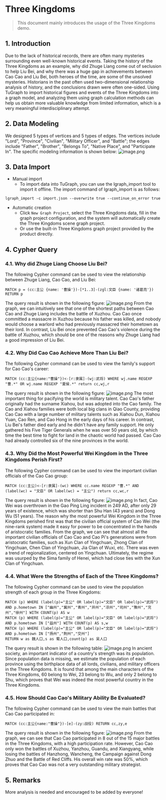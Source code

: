 # Three Kingdoms

> This document mainly introduces the usage of the Three Kingdoms demo.

## 1. Introduction
Due to the lack of historical records, there are often many mysteries surrounding even well-known historical events. Taking the history of the Three Kingdoms as an example, why did Zhuge Liang come out of seclusion to help Liu Bei, and why there was a huge gap in achievements between Cao Cao and Liu Bei, both heroes of the time, are some of the unsolved mysteries. Historians in the past often used two-dimensional relationship analysis of history, and the conclusions drawn were often one-sided. Using TuGraph to import historical figures and events of the Three Kingdoms into a graph model, and analyzing them using graph calculation methods can help us obtain more valuable knowledge from limited information, which is a very meaningful interdisciplinary attempt.
## 2. Data Modeling
We designed 5 types of vertices and 5 types of edges. The vertices include "Lord", "Province", "Civilian", "Military Officer", and "Battle"; the edges include "Father", "Brother", "Belongs To", "Native Place", and "Participate In". The specific modeling information is shown below:
![image.png](../../../../images/three-kingdoms-schema.png)
## 3. Data Import
- Manual import
    - To import data into TuGraph, you can use the lgraph_import tool to import it offline. The import command of lgraph_import is as follows:
```shell
lgraph_import -c import.json --overwrite true --continue_on_error true
```
- Automatic creation
    - Click `New Graph Project`, select the Three Kingdoms data, fill in the graph project configuration, and the system will automatically create the Three Kingdoms scene graph project.
    - Or use the built-in Three Kingdoms graph project provided by the product directly.
## 4. Cypher Query
### 4.1. Why did Zhuge Liang Choose Liu Bei?
The following Cypher command can be used to view the relationship between Zhuge Liang, Cao Cao, and Liu Bei:
```cypher
MATCH p = (cc:主公 {name: '曹操'})-[*1..3]-(zgl:文臣 {name: '诸葛亮'}) RETURN p
```
The query result is shown in the following figure:
![image.png](../../../../images/three-kingdoms-cypher1.png)
From the graph, we can intuitively see that one of the shortest paths between Cao Cao and Zhuge Liang includes the battle of Xuzhou. Cao Cao once committed a massacre in Xuzhou because his father was killed, and nobody would choose a warlord who had previously massacred their hometown as their lord. In contrast, Liu Bei once prevented Cao Cao's violence during the battle of Xuzhou, which should be one of the reasons why Zhuge Liang had a good impression of Liu Bei.

### 4.2. Why Did Cao Cao Achieve More Than Liu Bei?
The following Cypher command can be used to view the family's support for Cao Cao's career:
```cypher
MATCH (cc:主公{name:"曹操"})<-[r:隶属]-(wj:武将) WHERE wj.name REGEXP "曹.*" OR wj.name REGEXP "夏侯.*" return cc,wj,r
```
The query result is shown in the following figure:
![image.png](../../../../images/three-kingdoms-cypher2.png)
The most important thing for pacifying the world is military talent. Cao Cao's father originally had the surname Xiahou, but was adopted into the Cao family. The Cao and Xiahou families were both local big clans in Qiao County, providing Cao Cao with a large number of military talents such as Xiahou Dun, Xiahou Yuan, Cao Ren, and Cao Hong in the early days of his career. In contrast, Liu Bei's father died early and he didn't have any family support. He only gathered his Five Tiger Generals when he was over 50 years old, by which time the best time to fight for land in the chaotic world had passed. Cao Cao had already controlled six of the nine provinces in the world.

### 4.3. Why Did the Most Powerful Wei Kingdom in the Three Kingdoms Perish First?
The following Cypher command can be used to view the important civilian officials of the Cao Cao group:
```cypher
MATCH (cc:主公)<-[r:隶属]-(wc) WHERE cc.name REGEXP "曹.*" AND (label(wc) = "文臣" OR label(wc) = "主公") return cc,wc,r
```
The query result is shown in the following figure:
![image.png](../../../../images/three-kingdoms-cypher3.png)
In fact, Cao Wei was overthrown in the Gao Ping Ling incident in 249 AD, after only 29 years of existence, which was shorter than Shu Han (43 years) and Dong Wu (51 years). The reason why the most powerful Wei Kingdom in the Three Kingdoms perished first was that the civilian official system of Cao Wei (the nine-rank system) made it easy for power to be concentrated in the hands of aristocratic families. From the graph, we can see that almost all the important civilian officials of Cao Cao and Cao Pi's generations were from aristocratic families, such as Xun Clan of Yingchuan, Zhong Clan of Yingchuan, Chen Clan of Yingchuan, Jia Clan of Wuxi, etc. There was even a trend of regionalization, centered on Yingchuan. Ultimately, the regime was usurped by the Sima family of Henei, which had close ties with the Xun Clan of Yingchuan.

### 4.4. What Were the Strengths of Each of the Three Kingdoms?
The following Cypher command can be used to view the population strength of each group in the Three Kingdoms:
```cypher
MATCH (p) WHERE (label(p)="主公" OR label(p)="文臣" OR label(p)="武将") AND p.hometown IN ["幽州","冀州","青州","并州","凉州","司州","豫州","兖州","徐州"] WITH COUNT(p) AS w
MATCH (p) WHERE (label(p)="主公" OR label(p)="文臣" OR label(p)="武将") AND p.hometown IN ["益州"] WITH COUNT(p) AS s,w
MATCH (p) WHERE (label(p)="主公" OR label(p)="文臣" OR label(p)="武将") AND p.hometown IN ["扬州","荆州","交州"]
RETURN w as 魏人口,s as 蜀人口,count(p) as 吴人口
```
The query result is shown in the following table:
![image.png](../../../../images/three-kingdoms-cypher4.png)
In ancient society, an important indicator of a country's strength was its population. Since population data is missing, we estimate the population of each province using the birthplace data of all lords, civilians, and military officers in the Three Kingdoms. It is found that among the main characters of the Three Kingdoms, 60 belong to Wei, 23 belong to Wu, and only 2 belong to Shu, which proves that Wei was indeed the most powerful country in the Three Kingdoms.

### 4.5. How Should Cao Cao's Military Ability Be Evaluated?
The following Cypher command can be used to view the main battles that Cao Cao participated in:
```cypher
MATCH (cc:主公{name:"曹操"})-[e]-(zy:战役) RETURN cc,zy,e
```
The query result is shown in the following figure:
![image.png](../../../../images/three-kingdoms-cypher5.png)
From the graph, we can see that Cao Cao participated in 8 out of the 15 major battles in the Three Kingdoms, with a high participation rate. However, Cao Cao only won the battles of Xuzhou, Yanzhou, Guandu, and Xiangyang, while losing the battles of Hanzhong, Wancheng, the Campaign against Dong Zhuo and the Battle of Red Cliffs. His overall win rate was 50%, which proves that Cao Cao was not a very outstanding military strategist.

## 5. Remarks
More analysis is needed and encouraged to be added by everyone!